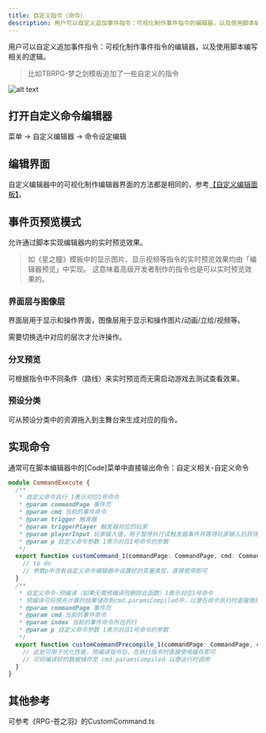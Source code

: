 ```yaml
---
title: 自定义指令（命令）
description: 用户可以自定义追加事件指令：可视化制作事件指令的编辑器，以及使用脚本编写相关的逻辑。
---
```


用户可以自定义追加事件指令：可视化制作事件指令的编辑器，以及使用脚本编写相关的逻辑。

> 比如TBRPG-梦之剑模板追加了一些自定义的指令

![alt text](https://cdn.gcw.wiki/gcw/image/zh_hans/getting-started/19.edit/1.index/image-7.png)

## 打开自定义命令编辑器

菜单 -> 自定义编辑器 -> 命令设定编辑

## 编辑界面

自定义编辑器中的可视化制作编辑器界面的方法都是相同的，参考[【自定义编辑面板】](/zh_hans/getting-started/edit/editui)。

## 事件页预览模式

允许通过脚本实现编辑器内的实时预览效果。

> 如《星之瞳》模板中的显示图片、显示视频等指令的实时预览效果均由「编辑器预览」中实现。
> 这意味着高级开发者制作的指令也是可以实时预览效果的。

### 界面层与图像层

界面层用于显示和操作界面，图像层用于显示和操作图片/动画/立绘/视频等。

需要切换选中对应的层次才允许操作。

### 分叉预览

可根据指令中不同条件（路线）来实时预览而无需启动游戏去测试查看效果。

### 预设分类

可从预设分类中的资源拖入到主舞台来生成对应的指令。

## 实现命令

通常可在脚本编辑器中的[Code]菜单中直接输出命令：自定义相关-自定义命令

```ts [Script.ts]
module CommandExecute {
  /**
   * 自定义命令执行 1表示对应1号命令
   * @param commandPage 事件页
   * @param cmd 当前的事件命令
   * @param trigger 触发器
   * @param triggerPlayer 触发器对应的玩家
   * @param playerInput 玩家输入值，用于暂停执行该触发器事件并等待玩家输入后获得的值，执行完该函数后会被清空
   * @param p 自定义命令参数 1表示对应1号命令的参数
   */
  export function customCommand_1(commandPage: CommandPage, cmd: Command, trigger: CommandTrigger, triggerPlayer: ClientPlayer, playerInput: any[], p: CustomCommandParams_1): void {
    // to do
    // 参数p中含有自定义命令编辑器中设置好的变量类型，直接使用即可
  }
  /**
   * 自定义命令-预编译（如果无需预编译则删除此函数）1表示对应1号命令
   * 预编译可将预先计算的结果储存到cmd.paramsCompiled中，以便在命令执行时直接使用，减少计算量以提升执行性能
   * @param commandPage 事件页
   * @param cmd 当前的事件命令
   * @param index 当前的事件命令所在的行
   * @param p 自定义命令参数 1表示对应1号命令的参数
   */
  export function customCommandPrecompile_1(commandPage: CommandPage, cmd: Command, index: number, p: CustomCommandParams_1): void {
    // 此处可用于优化性能，预编译指令后，在执行指令时直接使用缓存即可
    // 可将编译好的数据储存至 cmd.paramsCompiled 以便运行时调用
  }
}
```

## 其他参考

可参考《RPG-苍之羽》的CustomCommand.ts

<!-- ## 脚本资料

- API-单机版-事件命令:Command
- API-单机版-事件页:CommandPage
- API-单机版-触发器:CommandTrigger
- API-单机版-客户端命令处理:GameCommand
- API-网络版-事件命令:Command
- API-网络版-事件页:CommandPage
- API-网络版-触发器:CommandTrigger
- API-网络版-客户端命令处理:GameCommand -->
